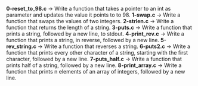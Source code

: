 **0-reset_to_98.c** -> Write a function that takes a pointer to an int as parameter and updates the value it points to to 98.
**1-swap.c** -> Write a function that swaps the values of two integers.
**2-strlen.c** -> Write a function that returns the length of a string.
**3-puts.c** -> Write a function that prints a string, followed by a new line, to stdout.
**4-print_rev.c** -> Write a function that prints a string, in reverse, followed by a new line.
**5-rev_string.c** -> Write a function that reverses a string.
**6-puts2.c** -> Write a function that prints every other character of a string, starting with the first character, followed by a new line.
**7-puts_half.c** -> Write a function that prints half of a string, followed by a new line.
**8-print_array.c** -> Write a function that prints n elements of an array of integers, followed by a new line.

